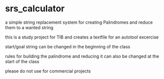 # srs_calculator

a simple string replacement system for creating Palindromes and reduce them to a wanted string


this is a study project for TIB and creates a textfile for an autotool excercise




start/goal string can be changed in the beginning of the class

rules for building the palindrome and reducing it can also be changed at the start of the class


please do not use for commercial projects
